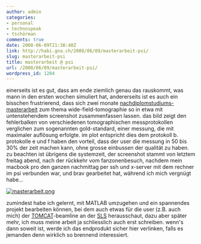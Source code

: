 ```yaml
---
author: admin
categories:
- personal
- technospeak
- tschörman
comments: true
date: 2008-06-09T21:38:40Z
link: http://habi.gna.ch/2008/06/09/masterarbeit-psi/
slug: masterarbeit-psi
title: masterarbeit @ psi
url: /2008/06/09/masterarbeit-psi/
wordpress_id: 1284
---
```


einerseits ist es gut, dass am ende ziemlich genau das rauskommt, was mann in den ersten wochen simuliert hat, andererseits ist es auch ein bisschen frustrierend, dass sich zwei monate [nachdiplomstudiums-masterarbeit](http://www.biomed.ee.ethz.ch/nds/) zum thema wide-field-tomographie so in etwa mit untenstehendem screenshot zusammenfassen lassen. das bild zeigt den fehlerbalken von verschiedenen tomographischen messprotokollen verglichen zum sogenannten gold-standard, einer messung, die mit maximaler auflösung erfolgte. im plot entspricht dies dem protokoll b. protokolle e und f haben den vorteil, dass der user die messung in 50 bis 30% der zeit machen kann, ohne grosse einbussen der qualität zu haben. zu beachten ist übrigens die systemzeit, der screenshot stammt von letztem freitag abend, nach der rückkehr vom fanzonenbesuch, nachdem mein macbook pro den ganzen nachmittag per ssh und x-server mit dem rechner im psi verbunden war, und brav gearbeitet hat, während ich mich vergnügt habe...




[![masterarbeit.png](http://habi.gna.ch/wp-content/uploads/2008/06/masterarbeit3.jpg)](http://habi.gna.ch/wp-content/uploads/2008/06/masterarbeit2.jpg)




zumindest habe ich gelernt, mit MATLAB umzugehen und ein spannendes projekt bearbeiten können, bei dem auch etwas für die user (z.B. auch mich) der [TOMCAT](http://sls.web.psi.ch/view.php/beamlines/tomcat/index.html)-beamline an der [SLS](http://sls.web.psi.ch/view.php/about/index.html) herausschaut, dazu aber später mehr, ich muss meine arbeit ja schliesslich auch erst schreiben. wenn's dann soweit ist, werde ich das endprodukt sicher hier verlinken, falls es jemanden denn wirklich so brennend interessiert.



